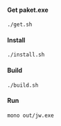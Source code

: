#### Get paket.exe

```
./get.sh
```

#### Install

```
./install.sh
```

#### Build

```
./build.sh
```

#### Run

```
mono out/jw.exe
```
